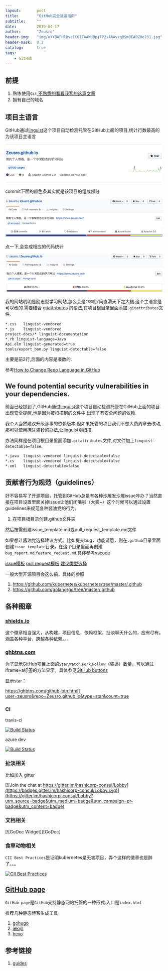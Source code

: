 ```yaml
---
layout:       post
title:        "GitHub完全装逼指南"
subtitle:     ""
date:         2019-04-17
author:       "Zeusro"
header-img:   "img/oYYBAFHlDveICOlTAAWdBpjTP2sAAAvzgB9mBEABZ0e231.jpg"
header-mask:  0.3
catalog:      true
tags:
    - GitHub
---
```




## 前提

1. 熟练使用`Git`,[不熟悉的看看我写的这篇文章](https://www.zeusro.tech/2016/02/21/git/)
2. 拥有自己的域名

## 项目主语言

GitHub通过[linguist](https://github.com/github/linguist)这个项目自动检测托管在GitHub上面的项目,统计行数最高的为该项目主语言

![image](/img/in-post/github/zeusro.png)

commit下面的颜色条其实就是该项目的组成部分

![image](/img/in-post/github/commit.png)

点一下,会变成相应的代码统计

![image](/img/in-post/github/lang.png)

我的网站明明是励志型学习网站,怎么会是`CSS`呢?简直滑天下之大稽.这个主语言是可以改的.需要结合 [gitattributes](https://github.com/github/linguist#using-gitattributes) 的语法,在项目根目录里面添加`.gitattributes`文件.

```
*.css   linguist-vendored
*.js    linguist-vendored
project-docs/* linguist-documentation
*.rb linguist-language=Java
Api.elm linguist-generated=true
tools/export_bom.py linguist-detectable=false
```

主要是前2行,后面的内容是凑数的.

参考[How to Change Repo Language in GitHub](https://hackernoon.com/how-to-change-repo-language-in-github-c3e07819c5bb)

## We found potential security vulnerabilities in your dependencies.

前面已经提到了,GitHub通过[linguist](https://github.com/github/linguist)这个项目自动检测托管在GitHub上面的项目.出现安全提醒,也是因为被扫描到的文件中,出现了有安全问题的依赖.

我个人当然建议升级涉事的依赖版本.但如果托管的项目我们不想大费周章去改动,那可以使用掩耳盗铃的办法,让[linguist](https://github.com/github/linguist)别扫描.

办法同样是在项目根目录里面添加`.gitattributes`文件,对文件加上`linguist-detectable=false`.

```
*.java  linguist-vendored linguist-detectable=false
*.cs    linguist-vendored linguist-detectable=false
*.xml   linguist-detectable=false
```

## 贡献者行为规范（guidelines）

好不容易写了开源项目，托管到GitHub总是有各种沙雕发沙雕issue咋办？当然直接在项目设置里面关掉issue让他们闭嘴啦（大雾~）这个时候可以通过设置guidelines来规范各种酱油党的行为。

1. 在项目根目录创建.github文件夹

然后按需创建issue_template.md或pull_request_template.md文件

如果想让酱油党选择建议方式。比如提交bug，功能请愿，则在`.github`目录里面创建`issue_template`目录，在这个目录里面再创建`bug_report.md`,`feature_request.md`.具体参考[vscode](https://github.com/Microsoft/vscode/tree/master/.github)

[issue模板](https://help.github.com/en/articles/manually-creating-a-single-issue-template-for-your-repository)
[pull request模板](https://help.github.com/en/articles/creating-a-pull-request-template-for-your-repository)
[建议类型选择](https://help.github.com/en/articles/about-issue-and-pull-request-templates)

一般大型开源项目会这么搞，具体的参照

1. https://github.com/kubernetes/kubernetes/tree/master/.github
1. https://github.com/golang/go/tree/master/.github

## 各种图章


### [shields.io](https://shields.io/)

这个徽章相当强大，从构建，项目信息，依赖框架，扯淡聊天什么的，应有尽有。涵盖各种平台，跨越各种依赖。。。


### [ghbtns.com](https://ghbtns.com/)

为了显示GitHub项目上面的`Star`,`Watch`,`Fork`,`Follow`（装逼）数量，可以通过iframe+a标签的方法显示。具体参见[GitHub buttons](https://ghbtns.com/)

显示star：

https://ghbtns.com/github-btn.html?user=zeusro&repo=Zeusro.github.io&type=star&count=true

### CI

 travis-ci

[![Build Status](https://travis-ci.org/hashicorp/consul.svg?branch=master)](https://travis-ci.org/hashicorp/consul) 

azure dev

[![Build Status](https://dev.azure.com/vscode/VSCode/_apis/build/status/VS%20Code?branchName=master)](https://dev.azure.com/vscode/VSCode/_build/latest?definitionId=12)

### 扯淡相关

比如加入 gitter

[![Join the chat at https://gitter.im/hashicorp-consul/Lobby](https://badges.gitter.im/hashicorp-consul/Lobby.svg)](https://gitter.im/hashicorp-consul/Lobby?utm_source=badge&utm_medium=badge&utm_campaign=pr-badge&utm_content=badge)

### 文档相关

[![GoDoc Widget]][GoDoc]

### 食草动物相关

`CII Best Practices`是证明kubernetes是无害项目，弄个这样的徽章也是醉了。。。

 [![CII Best Practices](https://bestpractices.coreinfrastructure.org/projects/569/badge)](https://bestpractices.coreinfrastructure.org/projects/569)


## [GitHub page](https://help.github.com/en/categories/github-pages-basics)

`GitHub page`是`GitHub`支持静态网站托管的一种形式.入口是`index.html`

推荐几种静态博客生成工具

1. [gohugo](https://gohugo.io/)
1. [jekyll](https://jekyllrb.com/)
1. [hexo](https://hexo.io/zh-cn/docs/index.html)


## 参考链接
1. [guides](https://guides.github.com/)